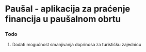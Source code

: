 # Paušal - aplikacija za praćenje financija u paušalnom obrtu

### Todo

1. Dodati mogućnost smanjivanja doprinosa za turističku zajednicu